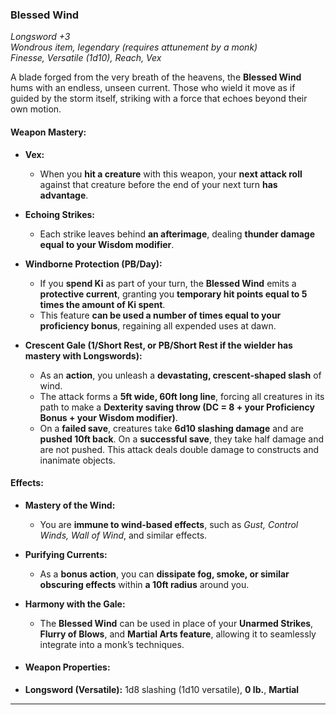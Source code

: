 ### **Blessed Wind**

_Longsword +3_  
_Wondrous item, legendary (requires attunement by a monk)_  
_Finesse, Versatile (1d10), Reach, Vex_

A blade forged from the very breath of the heavens, the **Blessed Wind** hums with an endless, unseen current. Those who wield it move as if guided by the storm itself, striking with a force that echoes beyond their own motion.

#### **Weapon Mastery:**

- **Vex:**

  - When you **hit a creature** with this weapon, your **next attack roll** against that creature before the end of your next turn **has advantage**.

- **Echoing Strikes:**

  - Each strike leaves behind **an afterimage**, dealing **thunder damage equal to your Wisdom modifier**.

- **Windborne Protection (PB/Day):**

  - If you **spend Ki** as part of your turn, the **Blessed Wind** emits a **protective current**, granting you **temporary hit points equal to 5 times the amount of Ki spent**.
  - This feature **can be used a number of times equal to your proficiency bonus**, regaining all expended uses at dawn.

- **Crescent Gale (1/Short Rest, or PB/Short Rest if the wielder has mastery with Longswords):**
  - As an **action**, you unleash a **devastating, crescent-shaped slash** of wind.
  - The attack forms a **5ft wide, 60ft long line**, forcing all creatures in its path to make a **Dexterity saving throw (DC = 8 + your Proficiency Bonus + your Wisdom modifier)**.
  - On a **failed save**, creatures take **6d10 slashing damage** and are **pushed 10ft back**. On a **successful save**, they take half damage and are not pushed. This attack deals double damage to constructs and inanimate objects.

#### **Effects:**

- **Mastery of the Wind:**

  - You are **immune to wind-based effects**, such as _Gust, Control Winds, Wall of Wind_, and similar effects.

- **Purifying Currents:**

  - As a **bonus action**, you can **dissipate fog, smoke, or similar obscuring effects** within **a 10ft radius** around you.

- **Harmony with the Gale:**
  - The **Blessed Wind** can be used in place of your **Unarmed Strikes**, **Flurry of Blows**, and **Martial Arts feature**, allowing it to seamlessly integrate into a monk’s techniques.
- #### **Weapon Properties:**

- **Longsword (Versatile):** 1d8 slashing (1d10 versatile), **0 lb.**, **Martial**

---
